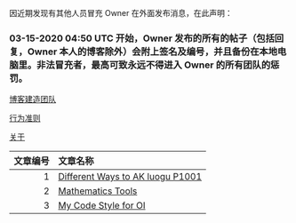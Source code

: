 因近期发现有其他人员冒充 Owner 在外面发布消息，在此声明：

### 03-15-2020 04:50 UTC 开始，Owner 发布的所有的帖子（包括回复，Owner 本人的博客除外）会附上签名及编号，并且备份在本地电脑里。非法冒充者，最高可致永远不得进入 Owner 的所有团队的惩罚。

[博客建造团队](https://www.github.com/dovuque/)

[行为准则](https://dovuque.github.io/CODE_OF_CONDUCT.md)

[关于](https://dovuque.github.io/about)

|文章编号|文章名称|
|--:|:--|
|1|[Different Ways to AK luogu P1001](https://dovuque.github.io/akp1001)|
|2|[Mathematics Tools](https://dovuque.github.io/mathematics/)|
|3|[My Code Style for OI](https://dovuque.github.io/codestyle/)|
